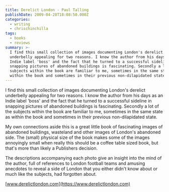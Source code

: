 ```yaml
---
title: Derelict London - Paul Talling
publishDate: 2009-04-28T18:08:50.000Z
categories:
  - writing
  - chrischinchilla
tags:
  - books
  - reviews
summary: >-
  I find this small collection of images documenting London's derelict
  underbelly appealing for two reasons. I know the author from his days as an
  Indie label 'boss' and the fact that he turned to a successful sideline in
  snapping pictures of abandoned buildings is fascinating. Secondly a lot of the
  subjects within the book are familiar to me, sometimes in the same state as
  within the book and sometimes in their previous non-dilapidated state.
---
```


I find this small collection of images documenting London's derelict underbelly appealing for two reasons. I know the author from his days as an Indie label 'boss' and the fact that he turned to a successful sideline in snapping pictures of abandoned buildings is fascinating. Secondly a lot of the subjects within the book are familiar to me, sometimes in the same state as within the book and sometimes in their previous non-dilapidated state.

My own connections aside this is a great little book of fascinating images of abandoned buildings, wasteland and other images of London's abandoned side. The (small) physical size of the book makes some of the images annoyingly small when really this should be a coffee table sized book, but that's more than likely a Publishers decision.

The descriptions accompanying each photo give an insight into the mind of the author, full of references to London football teams and amusing anecdotes to reveal a side of London that you either didn't know about or much like the subjects, had forgotten about.

[www.derelictlondon.com](https://www.derelictlondon.com)
